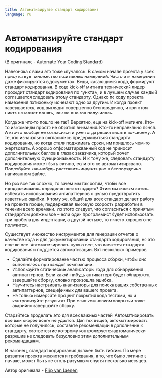```yaml
---
title: Автоматизируйте стандарт кодирования
language: ru
---
```


# Автоматизируйте стандарт кодирования
(В оригинале - Automate Your Coding Standard)

Наверняка с вами это тоже случалось. В самом начале проекта у всех присутствует множество позитивных намерений. Часто эти намерения даже фиксируются в документах. Вещи, касающиеся кода, формируют стандарт кодирования. В ходе kick-off митинга технический лидер проходит стандарт кодирования по пунктам, и в лучшем случае каждый соглашается следовать этому стандарту. Однако по ходу проекта намерения потихоньку исчезают одно за другим. И когда проект завершаетсся, код выглядит совершенно беспорядочно, и при этом никто не может понять, как же оно так получилось.

Когда же что-то пошло не так? Вероятно, еще на kick-off митинге. Кто-то из команды просто не обратил внимания. Кто-то неправильно понял. А кто-то вообще не согласился и уже тогда решил писать по-своему. А те, кто изначально согласились придерживаться стандарта кодирования, но когда стали поджимать сроки, им пришлось чем-то жертвовать. А хорошо отформатированный код не приносит дополнительных баллов в глазах заказчика, который хочет дополнительную функциональность. И к тому же, следовать стандарту кодирования может быть скучно, если это не автоматизировано. Попробуйте как-нибудь расставить индентацию в беспорядочно написанном файле.

Но раз все так сложно, то зачем мы так хотим, чтобы все придерживались определенного стандарта? Этим мы можем хотеть избежать использования антипаттернов с целью предотвратить известные ошибки. К тому же, общий для всех стандарт делает работу на проекте проще, поддерживая высокую скорость разработки в течении всего времени. Из этого следует, что согласиться с принятым стандартом должны все – если один программист будет использовать три пробела для индентации, а другой четыре, то ничего хорошего не получится.

Существует множество инструментов для генерации отчетов о качестве кода и для документировании стандарта кодирования, но это еще не все. Автоматизировать нужно все, что касается стандарта кодирования и поддается автоматизации. Вот несколько примеров.
- Сделайте форматирование частью процесса сборки, чтобы оно выполнялось при каждой компиляции.
- Используйте статические анализаторы кода для обнаружения антипаттернов. Если какой-нибудь антипаттерн будет обнаружен, завершайте сборку, словно произошла ошибка.
- Научитесь настраивать анализаторы для поиска ваших собственных антипаттернов, специфичных для вашего проекта.
- Не только измеряйте процент покрытия кода тестами, но и контролируйте результат. При слишком низком покрытии тоже аварийно завершайте сборку.

Старайтесь проделать это для всех важных частей. Автоматизировать все вам скорее всего не удастся. Для тех вещей, автоматизировать которые не получилось, составьте рекомендации в дополнение к стандарту, соответсвтие которому контролируется автоматически, разрешив не следовать безусловно этим дополнительным рекомандациям.

И наконец, стандарт кодирования должен быть гибким. По мере развития проекта меняются и требования, и то, что было логично в начале, может быть не столь разумным спустя несколько месяцев.

Автор оригинала - [Filip van Laenen](http://programmer.97things.oreilly.com/wiki/index.php/Filip_van_Laenen)
